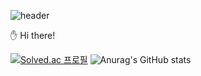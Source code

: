 ![header](https://capsule-render.vercel.app/api?type=waving&color=timeGradient&height=300&section=header&text=RockHub%20&animation=fadeIn)

✋ Hi there!

[![Solved.ac 프로필](http://mazassumnida.wtf/api/v2/generate_badge?boj=jlal1226)](https://solved.ac/jlal1226)
![Anurag's GitHub stats](https://github-readme-stats.vercel.app/api?username=jlal1226&show_icons=true&theme=graywhite)



<!--
**jlal1226/jlal1226** is a ✨ _special_ ✨ repository because its `README.md` (this file) appears on your GitHub profile.


Here are some ideas to get you started:

- 🔭 I’m currently working on ...
- 🌱 I’m currently learning ...
- 👯 I’m looking to collaborate on ...
- 🤔 I’m looking for help with ...
- 💬 Ask me about ...
- 📫 How to reach me: ...
- 😄 Pronouns: ...
- ⚡ Fun fact: ...
-->
